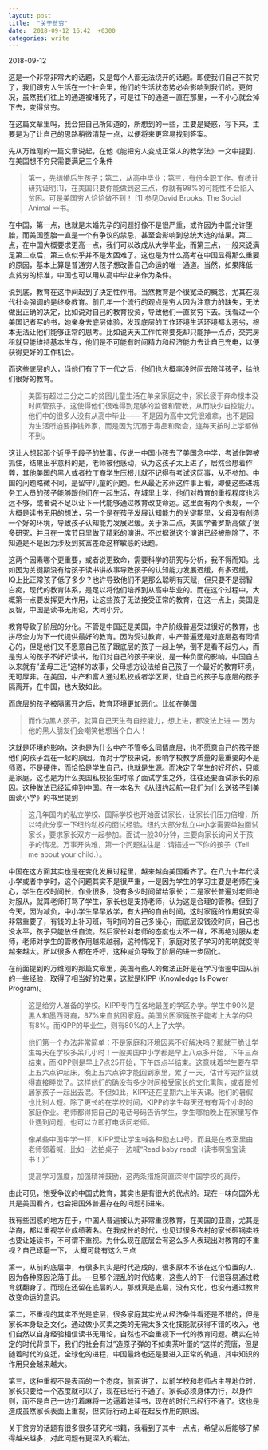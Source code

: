 ```yaml
---
layout: post
title:  "关于贫穷"
date:  2018-09-12 16:42  +0300
categories: write
---
```


2018-09-12

这是一个非常非常大的话题，又是每个人都无法绕开的话题。即便我们自己不贫穷了，我们跟穷人生活在一个社会里，他们的生活状态势必会影响到我们的。更何况，虽然我们往上的通道被堵死了，可是往下的通道一直在那里，一不小心就会掉下去，变得贫穷。

在这篇文章里吗，我会把自己所知道的，所想到的一些，主要是疑惑，写下来，主要是为了让自己的思路稍微清楚一点，以便将来更容易找到答案。

先从万维刚的一篇文章说起，在他《能把穷人变成正常人的教学法》一文中提到，在美国想不穷只需要满足三个条件

> 第一，先结婚后生孩子；第二，从高中毕业；第三，有份全职工作。有统计研究证明[1]，在美国只要你能做到这三点，你就有98%的可能性不会陷入贫困。可是美国穷人恰恰做不到！
> [1] 参见David Brooks, The Social Animal 一书。

在中国，第一点，也就是未婚先孕的问题好像不是很严重，或许因为中国允许堕胎，而美国堕胎一直是一个有争议的禁忌，甚至会影响到总统大选的结果。第二点，在中国大概要求更高一点，我们可以改成从大学毕业，而第三点，一般来说满足第二点后，第三点似乎并不是太困难了。这也是为什么高考在中国显得那么重要的原因，基本上算是普通穷人孩子想改善自己命运的唯一通道。当然，如果降低一点贫穷的标准，中国也可以用从高中毕业来作为条件。

说到底，教育在这中间起到了决定性作用。当然教育是个很宽泛的概念，尤其在现代社会强调的是终身教育。前几年一个流行的观点是穷人因为注意力的缺失，无法做出正确的决定，比如说对自己的教育投资，导致他们一直贫穷下去。我看过一个美国记者写的书，她亲身去底层体验，发现底层的工作环境生活环境都太恶劣，根本无法让他们能够正常的思考。比如说天天工作忙得要死却只能挣一点点，交完房租就只能维持基本生存，他们是不可能有时间精力和经济能力去让自己充电，以便获得更好的工作机会。

而这些底层的人，当他们有了下一代之后，他们也大概率没时间去陪伴孩子，给他们很好的教育。

> 美国有超过三分之二的贫困儿童生活在单亲家庭之中，家长疲于奔命根本没时间管孩子。这使得他们很难得到足够的监督和管教，从而缺少自控能力。他们中的很多人没有从高中毕业—— 不是因为高中文凭很难拿，也不是因为生活所迫要挣钱养家，而是因为沉溺于毒品和聚会，连每天按时上学都做不到。

这让人想起那个近乎于段子的故事，传说一中国小孩去了美国念中学，考试作弊被抓住，结果出乎意料的是，老师被他感动，认为这孩子太上进了，居然会想着作弊，其他美国的黑人或者拉丁裔学生压根儿就不记得有考试这回事，从不参加。中国的问题略微不同，是留守儿童的问题。但从最近苏州这件事上看，即便这些进城务工人员的孩子能够跟他们在一起生活，在城里上学，他们对教育的重视程度也远远不够，或者说不足以让下一代能够通过教育改变命运。这里面有两个表现，一个大概是读书无用的想法，另一个是在孩子发展认知能力的关键期里，父母没有创造一个好的环境，导致孩子认知能力发展迟缓。关于第二点，美国学者罗斯高做了很多研究，并且在一席节目里做了精彩的演讲。不过据说这个演讲已经被删除了，不知道是不是因为涉及到贫富差距这样敏感的话题。

这两个因素哪个更重要，或者说更致命，需要科学的研究与分析，我不得而知。比如因为关键期没有给孩子读书讲故事导致孩子的认知能力发展迟缓，有多迟缓，IQ上比正常孩子低了多少？也许导致他们不是那么聪明有天赋，但只要不是弱智白痴，现代的教育体系，是足以将他们培养到从高中毕业的。而在这个过程中，大概第一点要发挥更大作用，让这些孩子无法接受正常的教育，在这一点上，美国是反智，中国是读书无用论，大同小异。

教育导致了阶层的分化。不管是中国还是美国，中产阶级普遍受过很好的教育，也拼尽全力为下一代提供最好的教育。因为受过教育，中产普遍还是对底层抱有同情心的，但是他们又不愿意自己孩子跟底层的孩子一起上学，倒不是看不起穷人，而是穷人的孩子不好好读书，他们对自己的孩子来说，是一种负面的影响。中国自古以来就有”孟母三迁“这样的故事，父母想方设法给自己孩子一个最好的教育环境，无可厚非。在美国，中产和富人通过私校或者学区房，让自己的孩子与底层的孩子隔离开，在中国，也大致如此。

而底层的孩子被隔离开之后，教育环境更加恶化。比如在美国

> 而作为黑人孩子，就算自己天生有自控能力，想上进，都没法上进 — 因为他的黑人朋友们会嘲笑他想当个白人！

这就是环境的影响，这也是为什么中产不管多么同情底层，也不愿意自己的孩子跟他们的孩子混在一起的原因。而对于学校来说，影响学校教学质量的最重要的不是师资，不是硬件，而恰恰是学生自己，也就是生源。而决定了学生的好坏的，只能是家庭，这也是为什么美国私校招生时除了面试学生之外，往往还要面试家长的原因。这种做法已经延伸到中国。在一本名为《从纽约起航—我们为什么送孩子到美国读小学》的书里提到

> 这几年国内的私立学校、国际学校也开始面试家长，让家长们压力倍增，所以特此分享一下纽约私校的面试经验。纽约大部分私立中小学需要单独面试家长，要求家长双方一起参加。面试一般30分钟，主要向家长询问关于孩子的情况。万事开头难，第一个问题往往是：请描述一下你的孩子（Tell me about your child.）。

中国在这方面其实也是在变化发展过程里，越来越向美国看齐了。在八九十年代读小学或者中学时，这个问题其实不是很严重，一是因为学生的学习主要是老师在操心，学生在校时间长，作业很多，没有多少时间留给家长；二是家长普遍对老师绝对服从，就算老师打骂了学生，家长也是支持老师，认为这是合理的管教。但到了今天，因为减负，中小学生早早放学，有大把的自由时间，这时家庭的作用就变得非常重要了，有钱的上补习班，有时间的自己多操心，而底层没钱没时间，自己也没水平，孩子只能放任自流。然后家长对老师的态度也大不一样，不再绝对服从老师，老师对学生的管教作用越来越弱，这种情况下，家庭对孩子学习的影响就变得越来越大。所以很多人都在呼吁，这种减负导致了阶层的进一步固化。

在前面提到的万维刚的那篇文章里，美国有些人的做法正好是在学习借鉴中国从前的一些经验，取得了相当好的效果，这就是KIPP (Knowledge Is Power Program)。

> 这是给穷人准备的学校。KIPP专门在各地最差的学区办学。学生中90%是黑人和墨西哥裔，87%来自贫困家庭。美国贫困家庭孩子能考上大学的只有8%。而KIPP的毕业生，则有80%的人上了大学。
>
> 他们第一个办法非常简单：不是家庭和环境因素不好解决吗？那就干脆让学生每天在学校多呆几小时！一般美国中小学都是早上八点多开始，下午三点结束，而KIPP则是早上7点25开始，下午四点半结束。这意味着学生要在早上五六点钟起床，晚上五六点钟才能回到家里，累了一天，估计写完作业就得直接睡觉了。这样他们的确没有多少时间接受家长的文化熏陶，或者跟邻居家孩子一起出去混。不但如此，KIPP还在星期六上半天课。他们的暑假也比别人短。除了更长的在学校时间，KIPP的学生每天还有有两个小时的家庭作业。老师都得把自己的电话号码告诉学生，学生哪怕晚上在家里写作业遇到问题，也可以立即打电话问老师。
>
> 像某些中国中学一样，KIPP爱让学生喊各种励志口号，而且是在教室里由老师领着喊，比如一边拍桌子一边喊“Read baby read!（读书啊宝宝读书！）”
>
> 提高学习强度，加强精神鼓励，这两条措施简直深得中国学校的真传。

由此可见，饱受争议的中国式教育，其实也是有很大的优点的。现在一味向国外尤其是美国看齐，也会把国外普遍存在的问题引进来。

我有些困惑的地方在于，中国人普遍被认为非常重视教育，在美国的亚裔，尤其是华裔，都以重视学业成绩著名。在我成长的时代，也见过很多农村的家长砸锅卖铁也要让娃读书，不可谓不重视。为什么现在底层会有这么多人表现出对教育的不重视？自己琢磨一下， 大概可能有这么三点

第一，从前的底层中，有很多其实是时代造成的，很多原本不该在这个位置的人，因为各种原因沦落于此。一旦那个混乱的时代结束，这些人的下一代很容易通过教育就翻身了。而现在还留在底层的人，那就真是底层，没有文化，也没有通过教育改变命运的意识。

第二，不重视的其实不光是底层，很多家庭其实光从经济条件看还是不错的，但是家长本身缺乏文化，通过做小买卖之类的无需太多文化技能就获得不错的收入，他们自然以自身经验相信读书无用论，自然也不会重视下一代的教育问题。确实在特定的时代背景下，我们的社会有过”造原子弹的不如卖茶叶蛋的“这样的荒唐，但是随着时代的变迁，全球化的进程，中国最终也还是要进入正常的轨道，其中知识的作用只会越来越大。

第三，这种重视不是表面的一个态度，前面讲了，以前学校和老师占主导地位时，家长只要给一个态度就可以了，现在已经行不通了。家长必须身体力行，以身作则，而不是自己一边打着麻将一边逼着娃读书，现在的时代已经行不通了。这也是造成虽然家长表面上重视，但实际行动上却在起反作用的原因。

关于贫穷的话题有很多很多研究和书籍，我看到了其中一点点，希望以后能够了解得越来越多，对此问题有更深入的看法。


<!--end-->
